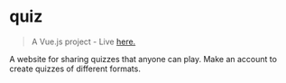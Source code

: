 # quiz

> A Vue.js project - Live [here.](https://quizz-e6536.firebaseapp.com/)

A website for sharing quizzes that anyone can play.
Make an account to create quizzes of different formats.
